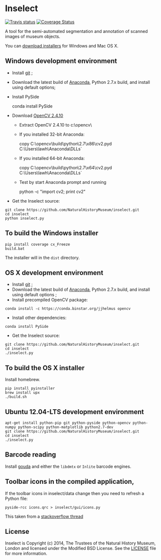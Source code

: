 # Inselect

[![Travis status](https://travis-ci.org/NaturalHistoryMuseum/inselect.svg?branch=master)](https://travis-ci.org/NaturalHistoryMuseum/inselect)
[![Coverage Status](https://coveralls.io/repos/NaturalHistoryMuseum/inselect/badge.svg?branch=master&service=github)](https://coveralls.io/github/NaturalHistoryMuseum/inselect?branch=master)

A tool for the semi-automated segmentation and annotation of scanned images of museum objects.

You can [download installers](https://github.com/NaturalHistoryMuseum/inselect/releases) for Windows and Mac OS X.

## Windows development environment

- Install [git](http://git-scm.com/download/win) ;
- Download the latest build of [Anaconda](https://store.continuum.io/cshop/anaconda/), Python 2.7.x build, and install using default options;
- Install PySide

    conda install PySide

- Download [OpenCV 2.4.10](http://opencv.org/)

    * Extract OpenCV 2.4.10 to c:\opencv\
    * If you installed 32-bit Anaconda:

        copy C:\opencv\build\python\2.7\x86\cv2.pyd C:\Users\lawh\Anaconda\DLLs`

    * If you installed 64-bit Anaconda:

        copy C:\opencv\build\python\2.7\x64\cv2.pyd C:\Users\lawh\Anaconda\DLLs`

    * Test by start Anaconda prompt and running

        python -c "import cv2; print cv2"

- Get the Inselect source:
```shell
git clone https://github.com/NaturalHistoryMuseum/inselect.git
cd inselect
python inselect.py
```

## To build the Windows installer

```shell
pip install coverage cx_Freeze
build.bat
```

The installer will in the `dist` directory.

## OS X development environment

- Install [git](http://git-scm.com/download/mac) ;
- Download the latest build of [Anaconda](https://store.continuum.io/cshop/anaconda/), Python 2.7.x build, and install using default options ;
- Install precompiled OpenCV package:
```shell
conda install -c https://conda.binstar.org/jjhelmus opencv
```

- Install other dependencies:
```shell
conda install PySide
```

- Get the Inselect source:
```shell
git clone https://github.com/NaturalHistoryMuseum/inselect.git
cd inselect
./inselect.py
```

## To build the OS X installer

Install homebrew.

```shell
pip install pyinstaller
brew install upx
./build.sh
```

## Ubuntu 12.04-LTS development environment

```shell
apt-get install python-pip git python-pyside python-opencv python-numpy python-scipy python-matplotlib python2.7-dev
git clone https://github.com/NaturalHistoryMuseum/inselect.git
cd inselect
./inselect.py
```

## Barcode reading

Install [gouda](https://github.com/NaturalHistoryMuseum/gouda/) and either the
`libdmtx` or `Inlite` barcode engines.

## Toolbar icons in the compiled application,
If the toolbar icons in inselect/data change then you need to refresh a Python
file:
```shell
pyside-rcc icons.qrc > inselect/gui/icons.py
```
This taken from a [stackoverflow thread](http://stackoverflow.com/a/11547144)


## License

Inselect is Copyright (c) 2014, The Trustees of the Natural History Museum, London and licensed under the Modified BSD License. See the [LICENSE](https://github.com/NaturalHistoryMuseum/inselect/blob/master/LICENSE.md) file for more information.
